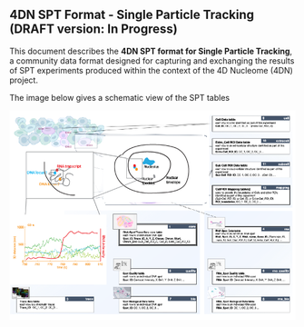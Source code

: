 ## 4DN SPT Format - Single Particle Tracking (DRAFT version: In Progress)

This document describes the **4DN SPT format for Single Particle Tracking**, a community data format designed for capturing and exchanging the results of SPT experiments produced within the context of the 4D Nucleome (4DN) project.

The image below gives a schematic view of the SPT tables

<img align="right" src="docs/source/images/SPT_figure.png">
